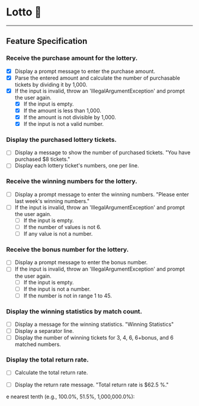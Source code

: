 # Lotto 🎰

---

## Feature Specification

### Receive the purchase amount for the lottery.
- [X] Display a prompt message to enter the purchase amount.
- [X] Parse the entered amount and calculate the number of purchasable tickets by dividing it by 1,000.
- [X] If the input is invalid, throw an 'IllegalArgumentException' and prompt the user again.
  - [X] If the input is empty.
  - [X] If the amount is less than 1,000.
  - [X] If the amount is not divisible by 1,000.
  - [X] If the input is not a valid number.

### Display the purchased lottery tickets.
- [ ] Display a message to show the number of purchased tickets. "You have purchased $8 tickets."
- [ ] Display each lottery ticket's numbers, one per line.

### Receive the winning numbers for the lottery.
- [ ] Display a prompt message to enter the winning numbers. "Please enter last week's winning numbers."
- [ ] If the input is invalid, throw an 'IllegalArgumentException' and prompt the user again.
  - [ ] If the input is empty.
  - [ ] If the number of values is not 6.
  - [ ] If any value is not a number.

### Receive the bonus number for the lottery.
- [ ] Display a prompt message to enter the bonus number.
- [ ] If the input is invalid, throw an 'IllegalArgumentException' and prompt the user again.
    - [ ] If the input is empty.
    - [ ] If the input is not a number.
    - [ ] If the number is not in range 1 to 45.

### Display the winning statistics by match count.
- [ ] Display a message for the winning statistics. "Winning Statistics"
- [ ] Display a separator line.
- [ ] Display the number of winning tickets for 3, 4, 6, 6+bonus, and 6 matched numbers.

### Display the total return rate.
- [ ] Calculate the total return rate.
- [ ] Display the return rate message. "Total return rate is $62.5 %."





e nearest tenth (e.g., 100.0%, 51.5%, 1,000,000.0%):